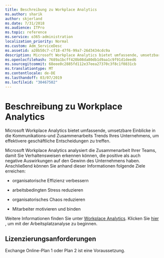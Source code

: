 ```yaml
---
title: Beschreibung zu Workplace Analytics
ms.author: sharik
author: skjerland
ms.date: 7/31/2018
ms.audience: ITPro
ms.topic: reference
ms.service: o365-administration
localization_priority: Normal
ms.custom: Adm_ServiceDesc
ms.assetid: a20b50c7-cf18-47f6-99a7-26d3434cdc9a
description: Microsoft Workplace Analytics bietet umfassende, umsetzbare Einblicke in die Kommunikations-und Zusammenarbeits Trends Ihres Unternehmens, um effektivere geschäftliche Entscheidungen zu treffen.
ms.openlocfilehash: 7689a1bcff420b08da80db1d9aa1c9f91d1deed6
ms.sourcegitcommit: 68eee0c2885fd112e37eea27370c3f8c1f0831cb
ms.translationtype: MT
ms.contentlocale: de-DE
ms.lasthandoff: 03/07/2019
ms.locfileid: "30467502"
---
```

# <a name="workplace-analytics-service-description"></a>Beschreibung zu Workplace Analytics

Microsoft Workplace Analytics bietet umfassende, umsetzbare Einblicke in die Kommunikations-und Zusammenarbeits Trends Ihres Unternehmens, um effektivere geschäftliche Entscheidungen zu treffen.
  
Microsoft Workplace Analytics analysiert die Zusammenarbeit Ihrer Teams, damit Sie Verhaltensweisen erkennen können, die positive als auch negative Auswirkungen auf den Gewinn des Unternehmens haben. Anschließend können Sie anhand dieser Informationen folgende Ziele erreichen: 
  
- organisatorische Effizienz verbessern
    
- arbeitsbedingten Stress reduzieren
    
- organisatorisches Chaos reduzieren
    
- Mitarbeiter motivieren und binden
    
Weitere Informationen finden Sie unter [Workplace Analytics](https://go.microsoft.com/fwlink/?linkid=852492). Klicken Sie [hier](https://docs.microsoft.com/en-us/workplace-analytics/overview/get-started) , um mit der Arbeitsplatzanalyse zu beginnen. 
  
## <a name="licensing-requirements"></a>Lizenzierungsanforderungen

Exchange Online-Plan 1 oder Plan 2 ist eine Voraussetzung.